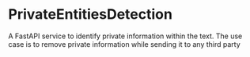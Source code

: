 # PrivateEntitiesDetection
A FastAPI service to identify private information within the text. The use case is to remove private information while sending it to any third party
